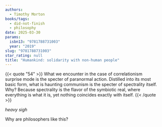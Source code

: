 ```yaml
---
authors:
  - Timothy Morton
books/tags:
  - did-not-finish
  - philosophy
date: 2025-03-30
params:
  isbn13: "9781788731003"
  year: "2019"
slug: "9781788731003"
star_rating: null
title: "Humankind: solidarity with non-human people"
---
```


{{< quote "54" >}}
What we encounter in the case of correlationism surprise mode is the specter of paranormal action. Distilled into its most basic form, what is haunting communism is the specter of spectrality itself. Why? Because spectrality is the flavor of the symbiotic real, where everything is what it is, yet nothing coincides exactly with itself.
{{< /quote >}}

*heavy sigh*

Why are philosophers like this?

<!--more-->
